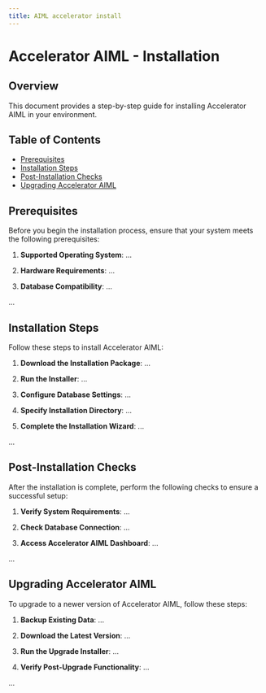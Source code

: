 ```yaml
---
title: AIML accelerator install
---
```


# Accelerator AIML - Installation

## Overview

This document provides a step-by-step guide for installing Accelerator AIML in your environment.

## Table of Contents

- [Prerequisites](#prerequisite)
- [Installation Steps](#installation-step)
- [Post-Installation Checks](#post-installation-check)
- [Upgrading Accelerator AIML](#upgrading-accelerator-ai)

## Prerequisites

Before you begin the installation process, ensure that your system meets the following prerequisites:

1. **Supported Operating System**: ...

2. **Hardware Requirements**: ...

3. **Database Compatibility**: ...

...

## Installation Steps

Follow these steps to install Accelerator AIML:

1. **Download the Installation Package**: ...

2. **Run the Installer**: ...

3. **Configure Database Settings**: ...

4. **Specify Installation Directory**: ...

5. **Complete the Installation Wizard**: ...

...

## Post-Installation Checks

After the installation is complete, perform the following checks to ensure a successful setup:

1. **Verify System Requirements**: ...

2. **Check Database Connection**: ...

3. **Access Accelerator AIML Dashboard**: ...

...

## Upgrading Accelerator AIML

To upgrade to a newer version of Accelerator AIML, follow these steps:

1. **Backup Existing Data**: ...

2. **Download the Latest Version**: ...

3. **Run the Upgrade Installer**: ...

4. **Verify Post-Upgrade Functionality**: ...

...


